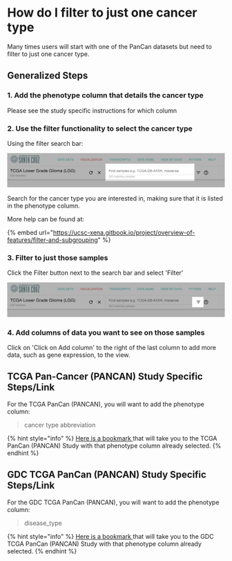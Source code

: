 # How do I filter to just one cancer type

Many times users will start with one of the PanCan datasets but need to filter to just one cancer type. 

## Generalized Steps

### 1. Add the phenotype column that details the cancer type

Please see the study specific instructions for which column

### 2. Use the filter functionality to select the cancer type

Using the filter search bar:

![](../.gitbook/assets/highlightlocation.png)

Search for the cancer type you are interested in, making sure that it is listed in the phenotype column.

More help can be found at:

{% embed url="https://ucsc-xena.gitbook.io/project/overview-of-features/filter-and-subgrouping" %}

### 3. Filter to just those samples

Click the Filter button next to the search bar and select 'Filter'

![](../.gitbook/assets/highlightmenulocation.png)

### 4. Add columns of data you want to see on those samples

Click on 'Click on Add column' to the right of the last column to add more data, such as gene expression, to the view.

## TCGA Pan-Cancer \(PANCAN\) Study Specific Steps/Link

For the TCGA PanCan \(PANCAN\), you will want to add the phenotype column:

> cancer type abbreviation

{% hint style="info" %}
[Here is a bookmark ](https://xenabrowser.net/heatmap/?bookmark=d34a38000eca5f2bfcf936d5e06066dc)that will take you to the TCGA PanCan \(PANCAN\) Study with that phenotype column already selected.
{% endhint %}

## GDC TCGA PanCan \(PANCAN\) Study Specific Steps/Link

For the GDC TCGA PanCan \(PANCAN\), you will want to add the phenotype column:

> disease\_type

{% hint style="info" %}
[Here is a bookmark ](https://xenabrowser.net/heatmap/?bookmark=647fda97e21e3626d17788770855bd3c)that will take you to the GDC TCGA PanCan \(PANCAN\) Study with that phenotype column already selected.
{% endhint %}

